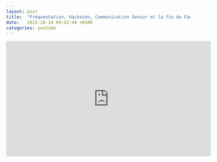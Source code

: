 ```yaml
---
layout: post
title:  "Fréquentation, Hackaton, Communication Senior et la fin de Facebook ?"
date:   2015-10-14 09:42:44 +0100
categories: youtube
---
```


<iframe width="560" height="315" src="https://www.youtube-nocookie.com/embed/4xf2kXo4pAM" frameborder="0" gesture="media" allow="encrypted-media" allowfullscreen></iframe>

<!--more-->
